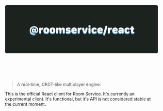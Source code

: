 <h1 align="center">
  <img src="./misc/logo.png" alt="@roomservice/react"  />
  <br>
  <br>
  <br>
</h1>

> A real-time, CRDT-like multiplayer engine. 

This is the official React client for Room Service. It's currently an experimental
client. It's functional, but it's API is not considered stable at the current moment.
